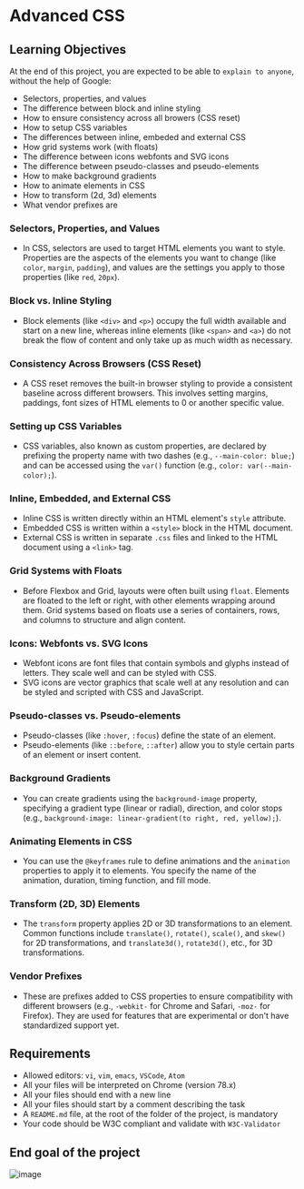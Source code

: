 # Advanced CSS

## Learning Objectives

At the end of this project, you are expected to be able to `explain to anyone`, without the help of Google:
- Selectors, properties, and values
- The difference between block and inline styling
- How to ensure consistency across all browers (CSS reset)
- How to setup CSS variables
- The differences between inline, embeded and external CSS
- How grid systems work (with floats)
- The difference between icons webfonts and SVG icons
- The difference between pseudo-classes and pseudo-elements
- How to make background gradients
- How to animate elements in CSS
- How to transform (2d, 3d) elements
- What vendor prefixes are

### Selectors, Properties, and Values
- In CSS, selectors are used to target HTML elements you want to style. Properties are the aspects of the elements you want to change (like `color`, `margin`, `padding`), and values are the settings you apply to those properties (like `red`, `20px`).

### Block vs. Inline Styling
- Block elements (like `<div>` and `<p>`) occupy the full width available and start on a new line, whereas inline elements (like `<span>` and `<a>`) do not break the flow of content and only take up as much width as necessary.

### Consistency Across Browsers (CSS Reset)
- A CSS reset removes the built-in browser styling to provide a consistent baseline across different browsers. This involves setting margins, paddings, font sizes of HTML elements to 0 or another specific value.

### Setting up CSS Variables
- CSS variables, also known as custom properties, are declared by prefixing the property name with two dashes (e.g., `--main-color: blue;`) and can be accessed using the `var()` function (e.g., `color: var(--main-color);`).

### Inline, Embedded, and External CSS
- Inline CSS is written directly within an HTML element's `style` attribute.
- Embedded CSS is written within a `<style>` block in the HTML document.
- External CSS is written in separate `.css` files and linked to the HTML document using a `<link>` tag.

### Grid Systems with Floats
- Before Flexbox and Grid, layouts were often built using `float`. Elements are floated to the left or right, with other elements wrapping around them. Grid systems based on floats use a series of containers, rows, and columns to structure and align content.

### Icons: Webfonts vs. SVG Icons
- Webfont icons are font files that contain symbols and glyphs instead of letters. They scale well and can be styled with CSS.
- SVG icons are vector graphics that scale well at any resolution and can be styled and scripted with CSS and JavaScript.

### Pseudo-classes vs. Pseudo-elements
- Pseudo-classes (like `:hover`, `:focus`) define the state of an element.
- Pseudo-elements (like `::before`, `::after`) allow you to style certain parts of an element or insert content.

### Background Gradients
- You can create gradients using the `background-image` property, specifying a gradient type (linear or radial), direction, and color stops (e.g., `background-image: linear-gradient(to right, red, yellow);`).

### Animating Elements in CSS
- You can use the `@keyframes` rule to define animations and the `animation` properties to apply it to elements. You specify the name of the animation, duration, timing function, and fill mode.

### Transform (2D, 3D) Elements
- The `transform` property applies 2D or 3D transformations to an element. Common functions include `translate()`, `rotate()`, `scale()`, and `skew()` for 2D transformations, and `translate3d()`, `rotate3d()`, etc., for 3D transformations.

### Vendor Prefixes
- These are prefixes added to CSS properties to ensure compatibility with different browsers (e.g., `-webkit-` for Chrome and Safari, `-moz-` for Firefox). They are used for features that are experimental or don't have standardized support yet.

## Requirements
- Allowed editors: `vi`, `vim`, `emacs`, `VSCode`, `Atom`
- All your files will be interpreted on Chrome (version 78.x)
- All your files should end with a new line
- All your files should start by a comment describing the task
- A `README.md` file, at the root of the folder of the project, is mandatory
- Your code should be W3C compliant and validate with `W3C-Validator`

## End goal of the project
![image](https://github.com/CappieGold/holbertonschool-web_front_end/assets/144028326/c4dea4ed-57ff-43f0-a041-300d673469d6)
